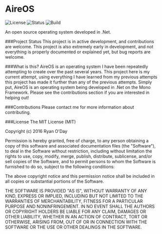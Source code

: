 # AireOS
![License](https://img.shields.io/badge/license-MIT-blue.svg)
![Status](https://img.shields.io/badge/status-Active-brightgreen.svg)
![Build](https://img.shields.io/badge/build-Unstable-red.svg)

An open source operating system developed in .Net.

###Project Status
This project is in active development, and contributions are welcome. This project is also extremely early in development, and not everything is properly documented or explained yet, but bug reports are welcome.

###What is this?
AireOS is an operating system I have been repeatedly attempting to create over the past several years. This project here is my current attempt, using everything I have learned from my previous attempts this project has made it further than any of the previous attempts. Simply put, AireOS is an operating system being developed in .Net on the Mono Framework. Please see the contributions section if you are interested in helping out!

###Contributions
Please contact me for more information about contributing.

###License
The MIT License (MIT)

Copyright (c) 2016 Ryan O'Day

Permission is hereby granted, free of charge, to any person obtaining a copy
of this software and associated documentation files (the "Software"), to deal
in the Software without restriction, including without limitation the rights
to use, copy, modify, merge, publish, distribute, sublicense, and/or sell
copies of the Software, and to permit persons to whom the Software is
furnished to do so, subject to the following conditions:

The above copyright notice and this permission notice shall be included in all
copies or substantial portions of the Software.

THE SOFTWARE IS PROVIDED "AS IS", WITHOUT WARRANTY OF ANY KIND, EXPRESS OR
IMPLIED, INCLUDING BUT NOT LIMITED TO THE WARRANTIES OF MERCHANTABILITY,
FITNESS FOR A PARTICULAR PURPOSE AND NONINFRINGEMENT. IN NO EVENT SHALL THE
AUTHORS OR COPYRIGHT HOLDERS BE LIABLE FOR ANY CLAIM, DAMAGES OR OTHER
LIABILITY, WHETHER IN AN ACTION OF CONTRACT, TORT OR OTHERWISE, ARISING FROM,
OUT OF OR IN CONNECTION WITH THE SOFTWARE OR THE USE OR OTHER DEALINGS IN THE
SOFTWARE.
